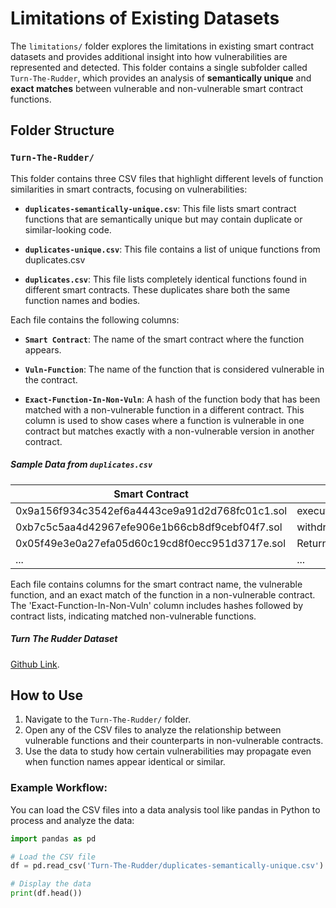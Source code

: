 # Limitations of Existing Datasets

The `limitations/` folder explores the limitations in existing smart contract datasets and provides additional insight into how vulnerabilities are represented and detected. This folder contains a single subfolder called `Turn-The-Rudder`, which provides an analysis of **semantically unique** and **exact matches** between vulnerable and non-vulnerable smart contract functions.

## Folder Structure

### `Turn-The-Rudder/`
This folder contains three CSV files that highlight different levels of function similarities in smart contracts, focusing on vulnerabilities:

- **`duplicates-semantically-unique.csv`**: This file lists smart contract functions that are semantically unique but may contain duplicate or similar-looking code. 
  
- **`duplicates-unique.csv`**: This file contains a list of unique functions from duplicates.csv  

- **`duplicates.csv`**: This file lists completely identical functions found in different smart contracts. These duplicates share both the same function names and bodies.

Each file contains the following columns:

- **`Smart Contract`**: The name of the smart contract where the function appears.
  
- **`Vuln-Function`**: The name of the function that is considered vulnerable in the contract.

- **`Exact-Function-In-Non-Vuln`**: A hash of the function body that has been matched with a non-vulnerable function in a different contract. This column is used to show cases where a function is vulnerable in one contract but matches exactly with a non-vulnerable version in another contract.

##### Sample Data from `duplicates.csv`
| Smart Contract | Vuln-Function | Exact-Function-In-Non-Vuln |
|----------------|---------------|----------------------------|
| 0x9a156f934c3542ef6a4443ce9a91d2d768fc01c1.sol | executeProposal(uint256;bytes) | 07fcf82e36393d01fe19ebad7129d03b6cbf0568 |
| 0xb7c5c5aa4d42967efe906e1b66cb8df9cebf04f7.sol | withdraw() | 0d4fab96a6b16debadded507d1507b25fd3375e1 |
| 0x05f49e3e0a27efa05d60c19cd8f0ecc951d3717e.sol | ReturnEthToEtherhero() | 0f5140806321d87d82ad0a35b930315f8b56afe9 |
| ... | ... | ... |

Each file contains columns for the smart contract name, the vulnerable function, and an exact match of the function in a non-vulnerable contract. The 'Exact-Function-In-Non-Vuln' column includes hashes followed by contract lists, indicating matched non-vulnerable functions.

##### Turn The Rudder Dataset
 [Github Link](https://github.com/InPlusLab/ReentrancyStudy-Data).


## How to Use

1. Navigate to the `Turn-The-Rudder/` folder.
2. Open any of the CSV files to analyze the relationship between vulnerable functions and their counterparts in non-vulnerable contracts.
3. Use the data to study how certain vulnerabilities may propagate even when function names appear identical or similar.

### Example Workflow:

You can load the CSV files into a data analysis tool like pandas in Python to process and analyze the data:

```python
import pandas as pd

# Load the CSV file
df = pd.read_csv('Turn-The-Rudder/duplicates-semantically-unique.csv')

# Display the data
print(df.head())


